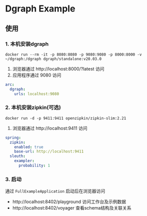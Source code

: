 # Dgraph Example

## 使用

### 1. 本机安装dgraph

```shell script
docker run --rm -it -p 8080:8080 -p 9080:9080 -p 8000:8000 -v ~/dgraph:/dgraph dgraph/standalone:v20.03.0
```

1. 浏览器通过 http://localhost:8000/?latest 访问
2. 应用程序通过 9080 访问

```yaml
arc:
  dgraph:
    urls: localhost:9080
```

### 2. 本机安装zipkin(可选)

```shell script
docker run -d -p 9411:9411 openzipkin/zipkin-slim:2.21
```

1. 浏览器通过 http://localhost:9411 访问

```yaml
spring:
  zipkin:
    enabled: true
    base-url: http://localhost:9411
  sleuth:
    exampler:
      probability: 1
```

### 3. 启动

通过 `FullExampleApplication` 启动后在浏览器访问 

- http://localhost:8402/playground 访问工作台及示例数据
- http://localhost:8402/voyager 查看schema结构及关联关系
